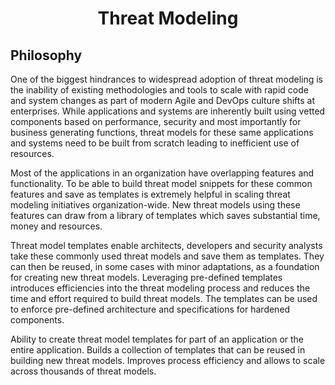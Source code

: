 <h1 align="center">Threat Modeling</h1>


## Philosophy
One of the biggest hindrances to widespread adoption of threat modeling is the inability of existing methodologies and tools to scale with rapid code and system changes as part of modern Agile and DevOps culture shifts at enterprises. While applications and systems are inherently built using vetted components based on performance, security and most importantly for business generating functions, threat models for these same applications and systems need to be built from scratch leading to inefficient use of resources.

Most of the applications in an organization have overlapping features and functionality. To be able to build threat model snippets for these common features and save as templates is extremely helpful in scaling threat modeling initiatives organization-wide. New threat models using these features can draw from a library of templates which saves substantial time, money and resources.

Threat model templates enable architects, developers and security analysts take these commonly used threat models and save them as templates. They can then be reused, in some cases with minor adaptations, as a foundation for creating new threat models. Leveraging pre-defined templates introduces efficiencies into the threat modeling process and reduces the time and effort required to build threat models. The templates can be used to enforce pre-defined architecture and specifications for hardened components.

Ability to create threat model templates for part of an application or the entire application.
Builds a collection of templates that can be reused in building new threat models.
Improves process efficiency and allows to scale across thousands of threat models.
